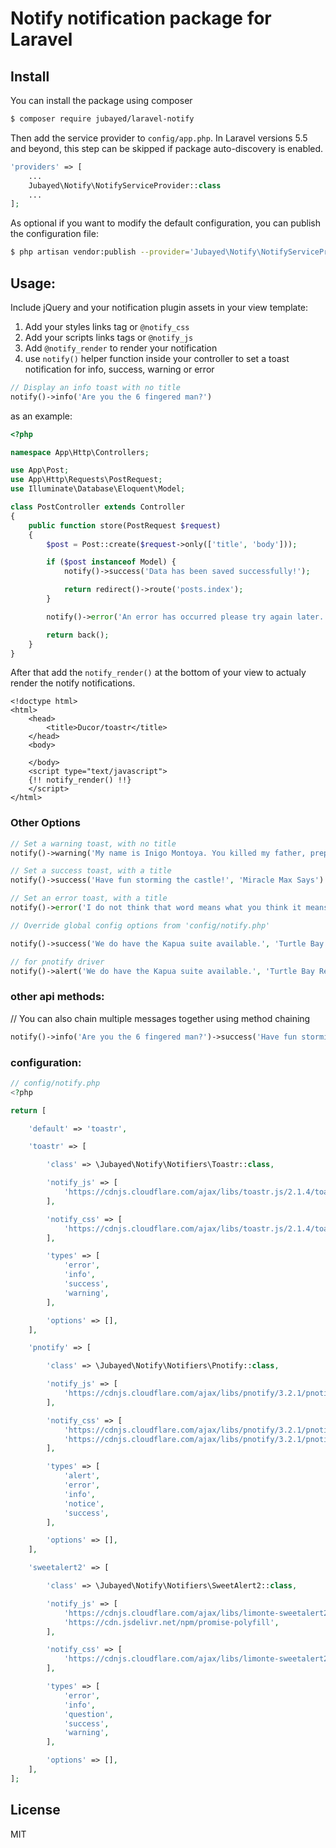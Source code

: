 # Notify notification package for Laravel

## Install

You can install the package using composer

```sh
$ composer require jubayed/laravel-notify
```

Then add the service provider to `config/app.php`. In Laravel versions 5.5 and beyond, this step can be skipped if package auto-discovery is enabled.

```php
'providers' => [
    ...
    Jubayed\Notify\NotifyServiceProvider::class
    ...
];
```

As optional if you want to modify the default configuration, you can publish the configuration file:
 
```sh
$ php artisan vendor:publish --provider='Jubayed\Notify\NotifyServiceProvider' --tag="config"
```


## Usage:

Include jQuery and your notification plugin assets in your view template: 

1. Add your styles links tag or `@notify_css`
2. Add your scripts links tags or `@notify_js`
3. Add `@notify_render` to render your notification
4. use `notify()` helper function inside your controller to set a toast notification for info, success, warning or error
```php
// Display an info toast with no title
notify()->info('Are you the 6 fingered man?')

```
as an example:
```php
<?php

namespace App\Http\Controllers;

use App\Post;
use App\Http\Requests\PostRequest;
use Illuminate\Database\Eloquent\Model;

class PostController extends Controller
{
    public function store(PostRequest $request)
    {
        $post = Post::create($request->only(['title', 'body']));

        if ($post instanceof Model) {
            notify()->success('Data has been saved successfully!');

            return redirect()->route('posts.index');
        }

        notify()->error('An error has occurred please try again later.');

        return back();
    }
}
```

After that add the `notify_render()` at the bottom of your view to actualy render the notify notifications.

```blade
<!doctype html>
<html>
    <head>
        <title>Ducor/toastr</title>
    </head>
    <body>
        
    </body>
    <script type="text/javascript">
    {!! notify_render() !!}
    </script>
</html>
```
### Other Options

```php
// Set a warning toast, with no title
notify()->warning('My name is Inigo Montoya. You killed my father, prepare to die!')

// Set a success toast, with a title
notify()->success('Have fun storming the castle!', 'Miracle Max Says')

// Set an error toast, with a title
notify()->error('I do not think that word means what you think it means.', 'Inconceivable!')

// Override global config options from 'config/notify.php'

notify()->success('We do have the Kapua suite available.', 'Turtle Bay Resort', ['timeOut' => 5000])

// for pnotify driver
notify()->alert('We do have the Kapua suite available.', 'Turtle Bay Resort', ['timeOut' => 5000])
```

### other api methods:
// You can also chain multiple messages together using method chaining
```php
notify()->info('Are you the 6 fingered man?')->success('Have fun storming the castle!')->warning('doritos');
```

### configuration:
```php
// config/notify.php
<?php

return [

    'default' => 'toastr',

    'toastr' => [

        'class' => \Jubayed\Notify\Notifiers\Toastr::class,

        'notify_js' => [
            'https://cdnjs.cloudflare.com/ajax/libs/toastr.js/2.1.4/toastr.min.js',
        ],

        'notify_css' => [
            'https://cdnjs.cloudflare.com/ajax/libs/toastr.js/2.1.4/toastr.min.css',
        ],

        'types' => [
            'error',
            'info',
            'success',
            'warning',
        ],

        'options' => [],
    ],

    'pnotify' => [

        'class' => \Jubayed\Notify\Notifiers\Pnotify::class,

        'notify_js' => [
            'https://cdnjs.cloudflare.com/ajax/libs/pnotify/3.2.1/pnotify.js',
        ],

        'notify_css' => [
            'https://cdnjs.cloudflare.com/ajax/libs/pnotify/3.2.1/pnotify.css',
            'https://cdnjs.cloudflare.com/ajax/libs/pnotify/3.2.1/pnotify.brighttheme.css',
        ],

        'types' => [
            'alert',
            'error',
            'info',
            'notice',
            'success',
        ],

        'options' => [],
    ],

    'sweetalert2' => [

        'class' => \Jubayed\Notify\Notifiers\SweetAlert2::class,

        'notify_js' => [
            'https://cdnjs.cloudflare.com/ajax/libs/limonte-sweetalert2/7.28.1/sweetalert2.min.js',
            'https://cdn.jsdelivr.net/npm/promise-polyfill',
        ],

        'notify_css' => [
            'https://cdnjs.cloudflare.com/ajax/libs/limonte-sweetalert2/7.28.1/sweetalert2.min.css',
        ],

        'types' => [
            'error',
            'info',
            'question',
            'success',
            'warning',
        ],

        'options' => [],
    ],
];
```

## License

MIT
